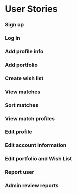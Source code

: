 # User Stories

### Sign up

### Log In

### Add profile info

### Add portfolio

### Create wish list

### View matches

### Sort matches

### View match profiles

### Edit profile

### Edit account information

### Edit portfolio and Wish List

### Report user

### Admin review reports


